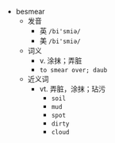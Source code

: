 - besmear
  - 发音
    - 英 `/bi'smiə/`
    - 美 `/bi'smiə/`
  - 词义
    - v. 涂抹；弄脏
    - `to smear over; daub `
  - 近义词
    - vt. 弄脏，涂抹；玷污
      - `soil`
      - `mud`
      - `spot`
      - `dirty`
      - `cloud`
